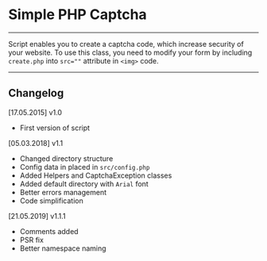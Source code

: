# Simple PHP Captcha 

----------------

Script enables you to create a captcha code, which increase security of your website.
To use this class, you need to modify your form by including `create.php` into `src=""` attribute in `<img>` code.

----------------

## Changelog

[17.05.2015] v1.0
* First version of script

[05.03.2018] v1.1
* Changed directory structure
* Config data in placed in `src/config.php`
* Added Helpers and CaptchaException classes
* Added default directory with `Arial` font
* Better errors management
* Code simplification

[21.05.2019] v1.1.1
* Comments added
* PSR fix
* Better namespace naming